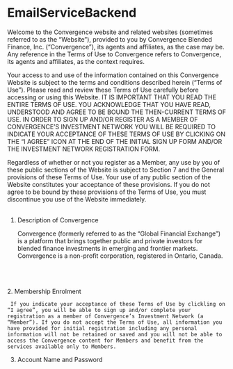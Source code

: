 # EmailServiceBackend

Welcome to the Convergence website and related websites (sometimes referred to as the “Website”), provided to you by Convergence Blended Finance, Inc. (“Convergence”), its agents and affiliates, as the case may be. Any reference in the Terms of Use to Convergence refers to Convergence, its agents and affiliates, as the context requires. 

Your access to and use of the information contained on this Convergence Website is subject to the terms and conditions described herein (“Terms of Use”). Please read and review these Terms of Use carefully before accessing or using this Website. IT IS IMPORTANT THAT YOU READ THE ENTIRE TERMS OF USE. YOU ACKNOWLEDGE THAT YOU HAVE READ, UNDERSTOOD AND AGREE TO BE BOUND THE THEN-CURRENT TERMS OF USE. IN ORDER TO SIGN UP AND/OR REGISTER AS A MEMBER OF CONVERGENCE’S INVESTMENT NETWORK YOU WILL BE REQUIRED TO INDICATE YOUR ACCEPTANCE OF THESE TERMS OF USE BY CLICKING ON THE “I AGREE” ICON AT THE END OF THE INITIAL SIGN UP FORM AND/OR THE INVESTMENT NETWORK REGISTRATION FORM. 

Regardless of whether or not you register as a Member, any use by you of these public sections of the Website is subject to Section 7 and the General provisions of these Terms of Use. Your use of any public section of the Website constitutes your acceptance of these provisions. If you do not agree to be bound by these provisions of the Terms of Use, you must discontinue you use of the Website immediately. 
<br><br>
1.	Description of Convergence   

     Convergence (formerly referred to as the “Global Financial Exchange”) is a platform that brings together public and private investors for blended finance investments in emerging and frontier markets. Convergence is a non-profit corporation, registered in Ontario, Canada. 
&nbsp;
&nbsp;
<br>
<br>
2.	Membership Enrolment

     If you indicate your acceptance of these Terms of Use by clickling on “I agree”, you will be able to sign up and/or complete your registration as a member of Convergence’s Investment Network (a “Member”). If you do not accept the Terms of Use, all information you have provided for initial registration including any personal information will not be retained or saved and you will not be able to access the Convergence content for Members and benefit from the services available only to Members.


3.	Account Name and Password
